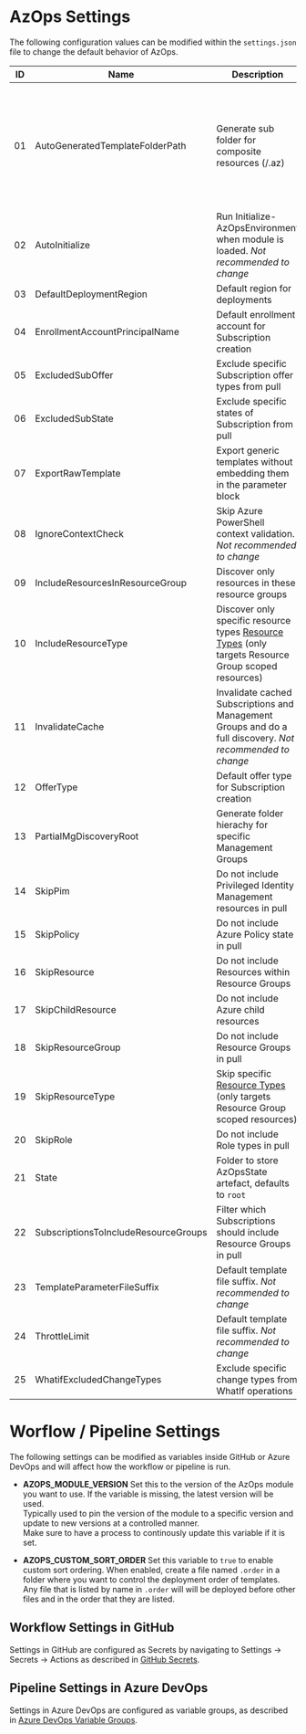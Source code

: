# AzOps Settings

The following configuration values can be modified within the `settings.json` file to change the default behavior of AzOps.

| ID  | Name                                 | Description                                                                                                                                                                           | Example                                                                                         |
| --- | ------------------------------------ | ------------------------------------------------------------------------------------------------------------------------------------------------------------------------------------- | ----------------------------------------------------------------------------------------------- |
| 01  | AutoGeneratedTemplateFolderPath      | Generate sub folder for composite resources (/.az)                                                                                                                                    | `"Core.AutoGeneratedTemplateFolderPath": ".az"`<br>root<br>└── tenant root group (e42bc18f)<br>        ├── .az<br>        │      └── microsoft.management_managementgroups.json<br>        └── mymanagementgroup (mymanagementgroup)<br>                └── .az<br>                        ├── microsoft.authorization_policyassignments.json<br>                        ├── microsoft.authorization_policydefinitions.json<br>                        ├── microsoft.authorization_roleassignments.json<br>                        └── microsoft.management_managementgroups.json
| 02  | AutoInitialize                       | Run Initialize-AzOpsEnvironment when module is loaded. *Not recommended to change*                                                                                                    | `"Core.AutoInitialize": true`                                                                   |
| 03  | DefaultDeploymentRegion              | Default region for deployments                                                                                                                                                        | `"Core.DefaultDeploymentRegion": "northeurope"`                                                 |
| 04  | EnrollmentAccountPrincipalName       | Default enrollment account for Subscription creation                                                                                                                                  | `"Core.EnrollmentAccountPrincipalName": ""`                                                     |
| 05  | ExcludedSubOffer                     | Exclude specific Subscription offer types from pull                                                                                                                                   | `"Core.ExcludedSubOffer": ["AzurePass_2014-09-01","FreeTrial_2014-09-01","AAD_2015-09-01"]`     |
| 06  | ExcludedSubState                     | Exclude specific states of Subscription from pull                                                                                                                                     | `"Core.ExcludedSubState": ["Disabled","Deleted","Warned","Expired"]`                            |
| 07  | ExportRawTemplate                    | Export generic templates without embedding them in the parameter block                                                                                                                | `"Core.ExportRawTemplate": true`                                                                |
| 08  | IgnoreContextCheck                   | Skip Azure PowerShell context validation. *Not recommended to change*                                                                                                                 | `"Core.IgnoreContextCheck": false`                                                              |
| 09  | IncludeResourcesInResourceGroup      | Discover only resources in these resource groups                                                                                                                                      | `"Core.IncludeResourcesInResourceGroup": ["rg1","rg2"]`                                         |
| 10  | IncludeResourceType                  | Discover only specific resource types [Resource Types](https://docs.microsoft.com/en-us/azure/azure-resource-manager/management/resource-providers-and-types)  (only targets Resource Group scoped resources) | `"Core.IncludeResourceType": ["Microsoft.Network/privateDnsZones","Microsoft.Network/firewallPolicies"]` |
| 11  | InvalidateCache                      | Invalidate cached Subscriptions and Management Groups and do a full discovery. *Not recommended to change*                                                                            | `"Core.InvalidateCache": false`                                                                 |
| 12  | OfferType                            | Default offer type for Subscription creation                                                                                                                                          | `"Core.OfferType": "MS-AZR-0017P"`                                                              |
| 13  | PartialMgDiscoveryRoot               | Generate folder hierachy for specific Management Groups                                                                                                                               | `"Core.PartialMgDiscoveryRoot": []`                                                             |
| 14  | SkipPim                              | Do not include Privileged Identity Management resources in pull                                                                                                                       | `"Core.SkipPim": true`                                                                         |
| 15  | SkipPolicy                           | Do not include Azure Policy state in pull                                                                                                                                             | `"Core.SkipPolicy": false`                                                                      |
| 16  | SkipResource                         | Do not include Resources within Resource Groups                                                                                                                                       | `"Core.SkipResource": false`                                                                    |
| 17  | SkipChildResource                    | Do not include Azure child resources                                                                                                                                                  | `"Core.SkipChildResource": false`                                                               |
| 18  | SkipResourceGroup                    | Do not include Resource Groups in pull                                                                                                                                                | `"Core.SkipResourceGroup": false`                                                               |
| 19  | SkipResourceType                     | Skip specific [Resource Types](https://docs.microsoft.com/en-us/azure/azure-resource-manager/management/resource-providers-and-types)  (only targets Resource Group scoped resources) | `"Core.SkipResourceType": ["Microsoft.VSOnline/plans"]`                                         |
| 20  | SkipRole                             | Do not include Role types in pull                                                                                                                                                     | `"Core.SkipRole": false`                                                                        |
| 21  | State                                | Folder to store AzOpsState artefact, defaults to `root`                                                                                                                               | `"Core.State: "/root"`                                                                          |
| 22  | SubscriptionsToIncludeResourceGroups | Filter which Subscriptions should include Resource Groups in pull                                                                                                                     | `"Core.SubscriptionsToIncludeResourceGroups": ["*"]`                                            |
| 23  | TemplateParameterFileSuffix          | Default template file suffix. *Not recommended to change*                                                                                                                             | `"Core.TemplateParameterFileSuffix": ".json"`                                                   |
| 24  | ThrottleLimit                        | Default template file suffix. *Not recommended to change*                                                                                                                             | `"Core.ThrottleLimit": 10`                                                                      |
| 25  | WhatifExcludedChangeTypes            | Exclude specific change types from WhatIf operations                                                                                                                                  | `"Core.WhatifExcludedChangeTypes": ["NoChange","Ignore"]`                                       |

# Worflow / Pipeline Settings

The following settings can be modified as variables inside GitHub or Azure DevOps and will affect how the workflow or pipeline is run.

* **AZOPS_MODULE_VERSION**
  Set this to the version of the AzOps module you want to use. If the variable is missing, the latest version will be used.  
  Typically used to pin the version of the module to a specific version and update to new versions at a controlled manner.  
  Make sure to have a process to continously update this variable if it is set.  

* **AZOPS_CUSTOM_SORT_ORDER**
  Set this variable to `true` to enable custom sort ordering. When enabled, create a file named `.order` in a folder where you want to control the deployment order of templates.  
  Any file that is listed by name in `.order` will will be deployed before other files and in the order that they are listed.  

## Workflow Settings in GitHub

Settings in GitHub are configured as Secrets by navigating to Settings -> Secrets -> Actions as described in [GitHub Secrets](https://docs.github.com/en/actions/security-guides/encrypted-secrets#creating-encrypted-secrets-for-a-repository).

## Pipeline Settings in Azure DevOps

Settings in Azure DevOps are configured as variable groups, as described in [Azure DevOps Variable Groups](https://docs.microsoft.com/azure/devops/pipelines/library/variable-groups).